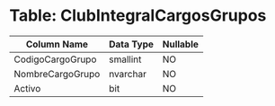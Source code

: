 # Table: ClubIntegralCargosGrupos

| Column Name | Data Type | Nullable |
|-------------|-----------|----------|
| CodigoCargoGrupo | smallint | NO |
| NombreCargoGrupo | nvarchar | NO |
| Activo | bit | NO |
